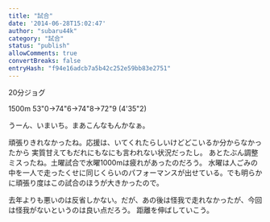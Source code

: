 ```yaml
---
title: "試合"
date: '2014-06-28T15:02:47'
author: "subaru44k"
category: "試合"
status: "publish"
allowComments: true
convertBreaks: false
entryHash: "f94e16adcb7a5b42c252e59bb83e2751"
---
```

20分ジョグ

1500m
53"0→74"6→74"8→72"9
(4'35"2)

うーん、いまいち。まあこんなもんかなぁ。

頑張りきれなかったね。応援は、いてくれたらしいけどどこいるか分からなかったから
実質甘えてもだれにもなにも言われない状況だったし。
あとたぶん調整ミスったね。土曜試合で水曜1000mは疲れがあったのだろう。
水曜は人ごみの中を一人で走ったくせに同じくらいのパフォーマンスが出せている。でも明らかに頑張り度はこの試合のほうが大きかったので。

去年よりも悪いのは反省しかない。だが、あの後は怪我で走れなかったが、今回は怪我がないというのは良い点だろう。
距離を伸ばしていこう。
